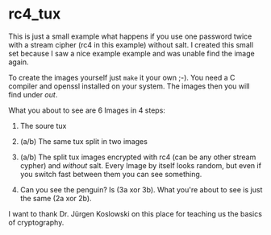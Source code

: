 rc4_tux
=======

This is just a small example what happens if you use one password twice with
a stream cipher (rc4 in this example) without salt. I created this small set
because I saw a nice example example and was unable find the image again.


To create the images yourself just `make` it your own ;-). You need
a C compiler and openssl installed on your system. The images then you will
find under *out*.

What you about to see are 6 Images in 4 steps:

 1. The soure tux

 2. (a/b) The same tux split in two images

 3. (a/b) The split tux images encrypted with rc4 (can be any other stream
    cypher) and *without* salt. Every Image by itself looks random, but even if you
    switch fast between them you can see something.

 4. Can you see the penguin? Is (3a xor 3b). What you're about to see is just
    the same (2a xor 2b).

I want to thank Dr. Jürgen Koslowski on this place for teaching us the basics
of cryptography.

